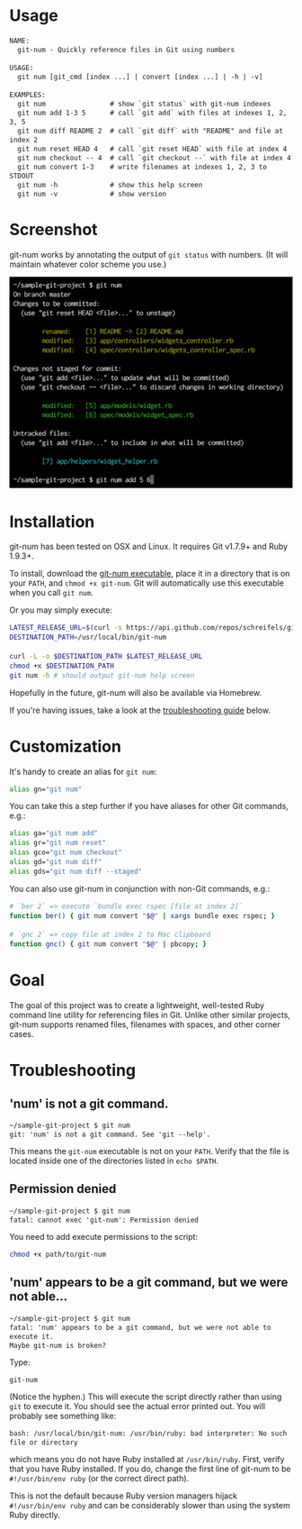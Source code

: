 # Usage

```
NAME:
  git-num - Quickly reference files in Git using numbers

USAGE:
  git num [git_cmd [index ...] | convert [index ...] | -h | -v]

EXAMPLES:
  git num                # show `git status` with git-num indexes
  git num add 1-3 5      # call `git add` with files at indexes 1, 2, 3, 5
  git num diff README 2  # call `git diff` with "README" and file at index 2
  git num reset HEAD 4   # call `git reset HEAD` with file at index 4
  git num checkout -- 4  # call `git checkout --` with file at index 4
  git num convert 1-3    # write filenames at indexes 1, 2, 3 to STDOUT
  git num -h             # show this help screen
  git num -v             # show version
```

# Screenshot

git-num works by annotating the output of `git status` with numbers. (It will
maintain whatever color scheme you use.)

<img src="https://raw.githubusercontent.com/schreifels/git-num/master/screenshot.png" width="550" alt="">

# Installation

git-num has been tested on OSX and Linux. It requires Git v1.7.9+ and Ruby
1.9.3+.

To install, download the
[git-num executable](https://github.com/schreifels/git-num/releases),
place it in a directory that is on your `PATH`, and `chmod +x git-num`. Git will
automatically use this executable when you call `git num`.

Or you may simply execute:

```bash
LATEST_RELEASE_URL=$(curl -s https://api.github.com/repos/schreifels/git-num/releases | grep browser_download_url | head -n 1 | cut -d '"' -f 4)
DESTINATION_PATH=/usr/local/bin/git-num

curl -L -o $DESTINATION_PATH $LATEST_RELEASE_URL
chmod +x $DESTINATION_PATH
git num -h # should output git-num help screen
```

Hopefully in the future, git-num will also be available via Homebrew.

If you're having issues, take a look at the
[troubleshooting guide](#troubleshooting) below.

# Customization

It's handy to create an alias for `git num`:

```bash
alias gn="git num"
```

You can take this a step further if you have aliases for other Git commands,
e.g.:

```bash
alias ga="git num add"
alias gr="git num reset"
alias gco="git num checkout"
alias gd="git num diff"
alias gds="git num diff --staged"
```

You can also use git-num in conjunction with non-Git commands, e.g.:

```bash
# `ber 2` => execute `bundle exec rspec [file at index 2]`
function ber() { git num convert "$@" | xargs bundle exec rspec; }

# `gnc 2` => copy file at index 2 to Mac clipboard
function gnc() { git num convert "$@" | pbcopy; }
```

# Goal

The goal of this project was to create a lightweight, well-tested Ruby command
line utility for referencing files in Git. Unlike other similar projects,
git-num supports renamed files, filenames with spaces, and other corner cases.

# Troubleshooting

## 'num' is not a git command.

```
~/sample-git-project $ git num
git: 'num' is not a git command. See 'git --help'.
```

This means the `git-num` executable is not on your `PATH`. Verify that the file
is located inside one of the directories listed in `echo $PATH`.

## Permission denied

```
~/sample-git-project $ git num
fatal: cannot exec 'git-num': Permission denied
```

You need to add execute permissions to the script:

```bash
chmod +x path/to/git-num
```

## 'num' appears to be a git command, but we were not able...

```
~/sample-git-project $ git num
fatal: 'num' appears to be a git command, but we were not able to execute it.
Maybe git-num is broken?
```

Type:

```bash
git-num
```

(Notice the hyphen.) This will execute the script directly rather than using
`git` to execute it. You should see the actual error printed out. You will
probably see something like:

```
bash: /usr/local/bin/git-num: /usr/bin/ruby: bad interpreter: No such file or directory
```

which means you do not have Ruby installed at `/usr/bin/ruby`. First, verify
that you have Ruby installed. If you do, change the first line of git-num to be
`#!/usr/bin/env ruby` (or the correct direct path).

This is not the default because Ruby version managers hijack
`#!/usr/bin/env ruby` and can be considerably slower than using the system Ruby
directly.
